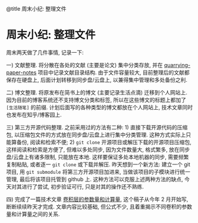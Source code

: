 @title 周末小纪: 整理文件
# 周末小纪: 整理文件

周末两天做了几件事情, 记录一下: 

一) 文献整理. 将分散在各处的文献 (主要是论文) 集中分类存放, 并在 [quarrying-paper-notes](https://github.com/quarrying/quarrying-paper-notes) 项目中记录文献目录结构. 由于文件容量较大, 目前整理后的文献都保存在硬盘上, 后面计划转移到同步盘/云盘上, 以兼得集中管理和多处备份之利. 

二) 博文整理. 将原发布在简书上的博文 (主要记录生活点滴) 迁移到个人网站上. 因为目前的博客系统还不支持博文分类和标签, 所以在这些博文的标题上都加了 `[生活随笔]` 的前缀. 计划后面写的各种类型的博文都放在个人网站上, 技术文章同时也发布在知乎/博客园上. 

三) 第三方开源代码整理. 之前采用过的方法有二种: 1) 直接下载开源代码的压缩包, 以压缩包文件的方式放在同步盘/云盘上进行集中分类管理. 这种方式实际上只能算备份, 阅读和检索不便; 2) `git clone` 开源项目或解压下载的开源项目压缩包, 这样阅读和检索是方便了, 但难以多处同步, 因为文件数量大, 格式繁多, 放在同步盘/云盘上有诸多限制, 只能放在本地. 这样要保证多处本地机器的同步, 需要频繁复制粘贴, 或者逐一 `git clone` 或下载并解压. 昨天想到一个新方法: 建立一个 git 项目, 用 `git submodule` 将第三方开源项目加进来, 当做该项目的子模块进行统一管理, 最后将该项目托管到 github 上. 这种方法可以克服上述两种方法的缺点, 今天对其进行了尝试, 初步验证可行, 只是对其的操作还不熟练.

四) 完成了一篇技术文章 [卷积层的参数量和计算量](https://quarryman.cn/article/20220312), 这个稿子从今年 2 月开始写, 断断续续昨天才完成. 文章内容比较基础, 但公式不少, 且着重揭示不同卷积的参数量和计算量之间的关系. 

